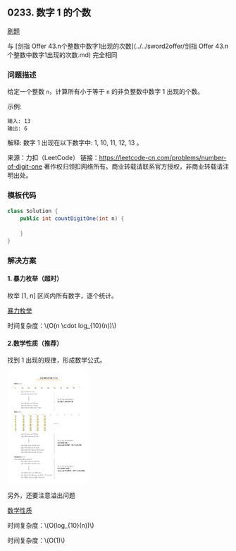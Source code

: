 <script src="https://cdn.bootcss.com/mathjax/2.7.7/MathJax.js?config=TeX-AMS-MML_HTMLorMML"></script>

## 0233. 数字 1 的个数

[刷题](qu0233/solu/Solution.java)

与 [剑指 Offer 43.n个整数中数字1出现的次数](../../sword2offer/剑指 Offer 43.n个整数中数字1出现的次数.md) 完全相同

### 问题描述

给定一个整数 `n`，计算所有小于等于 `n` 的非负整数中数字 1 出现的个数。

示例:

```
输入: 13
输出: 6 
```
解释: 数字 1 出现在以下数字中: 1, 10, 11, 12, 13 。


来源：力扣（LeetCode）
链接：https://leetcode-cn.com/problems/number-of-digit-one
著作权归领扣网络所有。商业转载请联系官方授权，非商业转载请注明出处。

### 模板代码

``` java
class Solution {
    public int countDigitOne(int n) {

    }
}
```

### 解决方案

#### 1. 暴力枚举（超时）

枚举 [1, n] 区间内所有数字，逐个统计。

[暴力枚举](qu0233/solu1/Solution.java)

时间复杂度：\\(O(n \cdot log_{10}(n))\\)

#### 2.数学性质（推荐）

找到 1 出现的规律，形成数学公式。

<img src="../../../../../../resources/leetcode/0233_数字1的个数_number_of_digit_one.png" alt="找到 1 出现的规律" style="zoom: 25%;" />

另外，还要注意溢出问题

[数学性质](qu0233/solu2/Solution.java)

时间复杂度：\\(O(log_{10}(n))\\)

时间复杂度：\\(O(1)\\)
